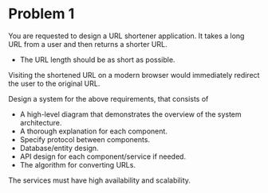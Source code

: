 # Problem 1
You are requested to design a URL shortener application. It takes a long URL from a user and then returns a shorter URL.
- The URL length should be as short as possible.

Visiting the shortened URL on a modern browser would immediately redirect the user to the original URL.

Design a system for the above requirements, that consists of
- A high-level diagram that demonstrates the overview of the system architecture.
- A thorough explanation for each component.
- Specify protocol between components.
- Database/entity design.
- API design for each component/service if needed.
- The algorithm for converting URLs.

The services must have high availability and scalability.
